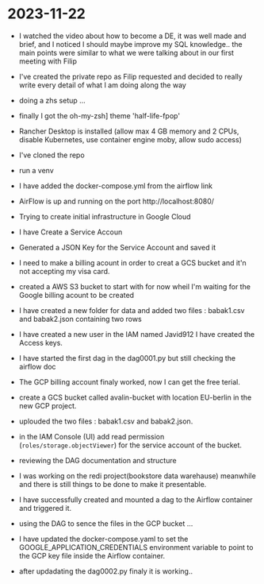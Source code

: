 # 2023-11-22

- I watched the video about how to become a DE, it was well made and brief, and I noticed I should maybe improve my SQL knowledge.. the main points were similar to what we were talking about in our first meeting with Filip 
- I've created the private repo as Filip requested and decided to really write every detail of what I am doing along the way
- doing a zhs setup ...

- finally I got the oh-my-zsh] theme 'half-life-fpop'

- Rancher Desktop is installed (allow max 4 GB memory and 2 CPUs, disable Kubernetes, use container engine moby, allow sudo access)
- I've cloned the repo
-  run a venv 
- I have added the docker-compose.yml from the airflow link
- AirFlow is up and running on the port http://localhost:8080/
- Trying to create initial infrastructure in Google Cloud
- I have Create a Service Accoun 
- Generated a JSON Key for the Service Account and saved it 
- I need to make a billing acount in order to creat a GCS bucket and it'n not accepting my visa card.
- created a AWS S3 bucket to start with for now wheil I'm waiting for the Google billing acount to be created
- I have created a new folder for data and added two files : babak1.csv and babak2.json containing two rows 

- I have created a new user in the IAM named Javid912 I have created the Access keys.
- I have started the first dag in the dag0001.py but still checking the airflow doc
- The GCP billing account finaly worked, now I can get the free terial.
- create a GCS bucket called avalin-bucket with location EU-berlin in the new GCP project.
- uplouded the two files : babak1.csv and babak2.json.
- in the IAM Console (UI) add read permission (`roles/storage.objectViewer`) for the service account of the bucket.
- reviewing the DAG documentation and structure 
- I was working on the redi project(bookstore data warehause) meanwhile and there is still things to be done to make it presentable.
- I have successfully created and mounted a dag to the Airflow container and triggered it.
- using the DAG to sence the files in the GCP bucket ... 
- I have updated the docker-compose.yaml to set the GOOGLE_APPLICATION_CREDENTIALS environment variable to point to the GCP key file inside the Airflow container.
- after updadating the dag0002.py finaly it is working.. 

